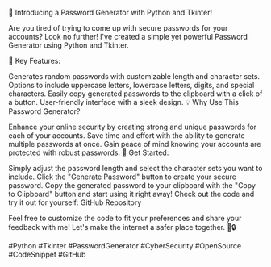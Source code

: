 
🔐 Introducing a Password Generator with Python and Tkinter!

Are you tired of trying to come up with secure passwords for your accounts? Look no further! I've created a simple yet powerful Password Generator using Python and Tkinter.

🌟 Key Features:

Generates random passwords with customizable length and character sets.
Options to include uppercase letters, lowercase letters, digits, and special characters.
Easily copy generated passwords to the clipboard with a click of a button.
User-friendly interface with a sleek design.
💡 Why Use This Password Generator?

Enhance your online security by creating strong and unique passwords for each of your accounts.
Save time and effort with the ability to generate multiple passwords at once.
Gain peace of mind knowing your accounts are protected with robust passwords.
🚀 Get Started:

Simply adjust the password length and select the character sets you want to include.
Click the "Generate Password" button to create your secure password.
Copy the generated password to your clipboard with the "Copy to Clipboard" button and start using it right away!
Check out the code and try it out for yourself: GitHub Repository

Feel free to customize the code to fit your preferences and share your feedback with me! Let's make the internet a safer place together. 💪🔒

#Python #Tkinter #PasswordGenerator #CyberSecurity #OpenSource #CodeSnippet #GitHub
